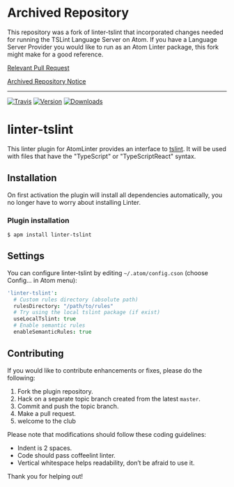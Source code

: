 # Archived Repository

This repository was a fork of linter-tslint that incorporated changes needed for running the TSLint Language Server on Atom. If you have a Language Server Provider you would like to run as an Atom Linter package, this fork might make for a good reference.

[Relevant Pull Request](https://github.com/AtomLinter/linter-tslint/pull/197)

[Archived Repository Notice](https://github.com/AtomLinter/linter-tslint/pull/197#issuecomment-579535616)

---

[![Travis](https://img.shields.io/travis/AtomLinter/linter-tslint.svg?style=flat-square)](https://travis-ci.org/AtomLinter/linter-tslint)
[![Version](https://img.shields.io/apm/v/linter-tslint.svg?style=flat-square)](https://atom.io/packages/linter-tslint)
[![Downloads](https://img.shields.io/apm/dm/linter-tslint.svg?style=flat-square)](https://atom.io/packages/linter-tslint)

linter-tslint
==============
This linter plugin for AtomLinter provides an interface to [tslint](https://github.com/palantir/tslint). It will be used with files that have the "TypeScript" or "TypeScriptReact" syntax.

## Installation
On first activation the plugin will install all dependencies automatically, you no longer have to worry about installing Linter.

### Plugin installation
```
$ apm install linter-tslint
```

## Settings
You can configure linter-tslint by editing `~/.atom/config.cson` (choose Config... in Atom menu):
```coffee
'linter-tslint':
  # Custom rules directory (absolute path)
  rulesDirectory: "/path/to/rules"
  # Try using the local tslint package (if exist)
  useLocalTslint: true
  # Enable semantic rules
  enableSemanticRules: true
```

## Contributing
If you would like to contribute enhancements or fixes, please do the following:

1. Fork the plugin repository.
1. Hack on a separate topic branch created from the latest `master`.
1. Commit and push the topic branch.
1. Make a pull request.
1. welcome to the club

Please note that modifications should follow these coding guidelines:

- Indent is 2 spaces.
- Code should pass coffeelint linter.
- Vertical whitespace helps readability, don’t be afraid to use it.

Thank you for helping out!
